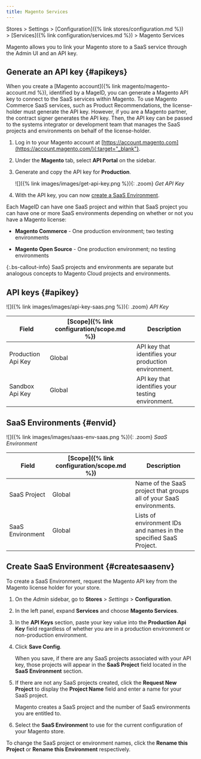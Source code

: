 ```yaml
---
title: Magento Services
---
```


Stores > Settings > [Configuration]({% link stores/configuration.md %}) > [Services]({% link configuration/services.md %}) > Magento Services

Magento allows you to link your Magento store to a SaaS service through the Admin UI and an API key.

## Generate an API key {#apikeys}

When you create a [Magento account]({% link magento/magento-account.md %}), identified by a MageID, you can generate a Magento API key to connect to the SaaS services within Magento. To use Magento Commerce SaaS services, such as Product Recommendations, the license-holder must generate the API key. However, if you are a Magento partner, the contract signer generates the API key. Then, the API key can be passed to the systems integrator or development team that manages the SaaS projects and environments on behalf of the license-holder.

1. Log in to your Magento account at [https://account.magento.com](https://account.magento.com/){:target="_blank"}.

1. Under the **Magento** tab, select **API Portal** on the sidebar.

1. Generate and copy the API key for **Production**.

   ![]({% link images/images/get-api-key.png %}){: .zoom}
   _Get API Key_

1. With the API key, you can now [create a SaaS Environment](#createsaasenv).

Each MageID can have one SaaS project and within that SaaS project you can have one or more SaaS environments depending on whether or not you have a Magento license:

- **Magento Commerce** - One production environment; two testing environments

- **Magento Open Source** - One production environment; no testing environments

{:.bs-callout-info}
SaaS projects and environments are separate but analogous concepts to Magento Cloud projects and environments.

## API keys {#apikey}

![]({% link images/images/api-key-saas.png %}){: .zoom}
_API Key_

|Field|[Scope]({% link configuration/scope.md %})|Description|
|--- |--- |--- |
|Production Api Key|Global|API key that identifies your production environment.|
|Sandbox Api Key|Global|API key that identifies your testing environment.|

## SaaS Environments {#envid}

![]({% link images/images/saas-env-saas.png %}){: .zoom}
_SaaS Environment_

|Field|[Scope]({% link configuration/scope.md %})|Description|
|--- |--- |--- |
|SaaS Project|Global|Name of the SaaS project that groups all of your SaaS environments.|
|SaaS Environment|Global|Lists of environment IDs and names in the specified SaaS Project.|

## Create SaaS Environment {#createsaasenv}

To create a SaaS Environment, request the Magento API key from the Magento license holder for your store.

1. On the _Admin_ sidebar, go to **Stores** > _Settings_ > **Configuration**.

1. In the left panel, expand **Services** and choose **Magento Services**.

1. In the **API Keys** section, paste your key value into the **Production Api Key** field regardless of whether you are in a production environment or non-production environment.

1. Click **Save Config**.

   When you save, if there are any SaaS projects associated with your API key, those projects will appear in the **SaaS Project** field located in the **SaaS Environment** section.

1. If there are not any SaaS projects created, click the **Request New Project** to display the **Project Name** field and enter a name for your SaaS project.

   Magento creates a SaaS project and the number of SaaS environments you are entitled to.

1. Select the **SaaS Environment** to use for the current configuration of your Magento store.

To change the SaaS project or environment names, click the **Rename this Project** or **Rename this Environment** respectively.

